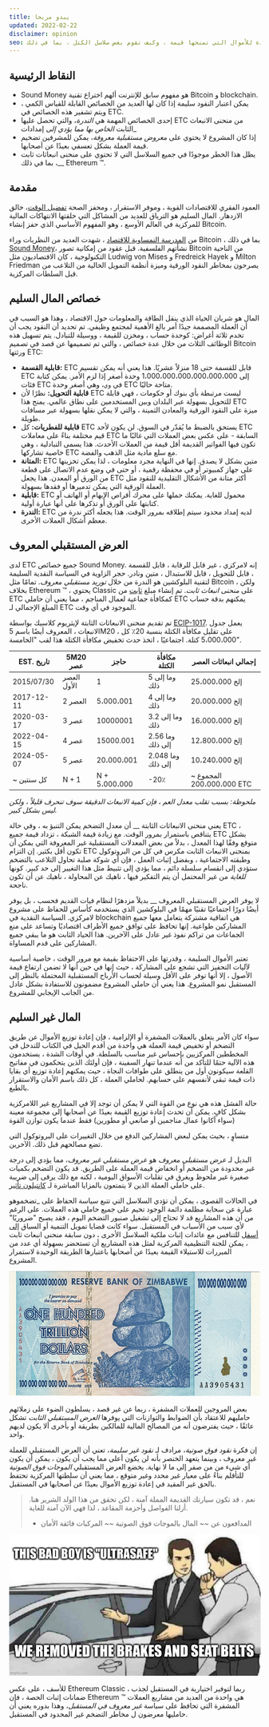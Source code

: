 ```yaml
---
title: يبدو مربحا
updated: 2022-02-22
disclaimer: opinion
seo: نظرة عامة على الميزات المفيدة للأموال التي تمنحها قيمة ، وكيف تقوم بعض سلاسل الكتل ، بما في ذلك Ethereum Classic و Bitcoin ، بتطبيق هذه الميزات عن قصد في سياستها النقدية لضمان اللامركزية وطول العمر.
---
```


## النقاط الرئيسية

- Sound Money هو مفهوم سابق للإنترنت ألهم اختراع تقنية Bitcoin و blockchain.
- يمكن اعتبار النقود سليمة إذا كان لها العديد من الخصائص القابلة للقياس الكمي ، ويتم تشفير هذه الخصائص في ETC.
- إحدى الخصائص المهمة هي _الندرة_، والتي تحصل عليها ETC من منحنى الانبعاث الثابت _الخاص بها مما يؤدي إلى_ إمدادات_
- إذا كان المشروع لا يحتوي على _معروض مستقبلية معروفة_، يمكن للمشرفين تضخيم قيمة العملة بشكل تعسفي بعيدًا عن أصحابها.
- يظل هذا الخطر موجودًا في جميع السلاسل التي لا تحتوي على منحنى انبعاثات ثابت __، بما في ذلك Ethereum ™.

## مقدمة

العمود الفقري للاقتصادات القوية ، وموفر الاستقرار ، ومحفز الصحة [تفضيل الوقت](https://www.youtube.com/watch?v=k5XbLm3pEfI)، خالق الازدهار. المال السليم هو الترياق للعديد من المشاكل التي خلقتها الانتهاكات المالية للمركزية في العالم الأوسع ، وهو المفهوم الأساسي الذي حفز إنشاء Bitcoin.

من [المدرسة النمساوية للاقتصاد](https://mises.org/topics/bitcoin) ، شهدت العديد من النظريات وراء Bitcoin ، بما في ذلك [Sound Money](https://mises.org/library/principle-sound-money)، نشأتهم الفلسفية. قبل عقود من إمكانية تصور Bitcoin من الناحية التكنولوجية ، كان الاقتصاديون مثل Ludwig von Mises و Fredreick Hayek و Milton Friedman يصرحون بمخاطر النقود الورقية وميزة أنظمة التمويل الخالية من التلاعب من قبل السلطات المركزية.

## خصائص المال السليم

المال هو شريان الحياة الذي ينقل الطاقة والمعلومات حول الاقتصاد ، وهذا هو السبب في أن العملة المصممة جيدًا أمر بالغ الأهمية لمجتمع وظيفي. تم تحديد أن النقود يجب أن تخدم ثلاثة أغراض: كوحدة حساب ، ومخزن للقيمة ، ووسيلة للتبادل. يتم تسهيل هذه الوظائف الثلاث من خلال عدة خصائص [](https://cryptowhat.com/properties-of-sound-money/)، والتي تم تصميمها عن قصد في تصميم Bitcoin ورثتها ETC:

- **قابلية القسمة:** ETC قابل للقسمة حتى 18 منزلاً عشريًا. هذا يعني أنه يمكن تقسيم ETC إلى 1،000،000،000،000،000،000 وحدة أصغر إذا لزم الأمر. يمكن كتابة فئات ETC في `وي`، وهي أصغر وحدة ETC متاحة حاليًا.
- **قابلية التحويل:** نظرًا لأن ETC ليست مرتبطة بأي بنوك أو حكومات ، فهي قابلة للتحويل بسهولة عبر البلدان وبين المستخدمين على نطاق عالمي. يمنح هذا ETC ميزة على النقود الورقية والمعادن الثمينة ، والتي لا يمكن نقلها بسهولة عبر مسافات طويلة.
- **قابلية للفطريات:** كل ETC يستحق بالضبط ما يُقدّر في السوق. لن يكون لأحد ETC قيم مختلفة بناءً على معاملات ETC السابقة - على عكس بعض العملات التي غالبًا ما تكون فيها الفواتير القديمة أقل قيمة من العملات الأحدث. هذا يسمى التبادلية ، وهي خاصية تشاركها ETC مع سلع مادية مثل الذهب والفضة.
- **المتانة:** ETC متين بشكل لا يصدق. إنها في النهاية مجرد معلومات ، لذا يمكن تخزينها على جهاز كمبيوتر أو في محفظة رقمية ، أو حتى في وضع عدم الاتصال على قطعة من الورق أو المعدن. هذا يجعل ETC أكثر متانة من الأشكال التقليدية للنقود مثل العملة الورقية التي يمكن تدميرها أو فقدها بسهولة.
- **قابلية:** ETC محمول للغاية. يمكنك حملها على محرك أقراص الإبهام أو الهاتف أو كتابتها على الورق أو تذكرها على أنها عبارة أولية.
- **الندرة:** ETC لديه إمداد محدود سيتم إطلاقه بمرور الوقت. هذا يجعله أكثر ندرة من معظم أشكال العملات الأخرى.

## العرض المستقبلي المعروف

لدى ETC جميع خصائص Sound Money. إنه لامركزي ، غير قابل للرقابة ، قابل للقسمة ، قابل للتحويل ، قابل للاستبدال ، متين ونادر. حجر الزاوية في السياسة النقدية السليمة لتقنية البلوكشين هو الندرة من خلال _توريد مستقبلي معروف_. تمامًا مثل Bitcoin ، ولكن بخلاف Ethereum ™ ، يحتوي Classic على _منحنى انبعاث ثابت_. تم إنشاء مبلغ [ثابت](https://etcis.money/) من ETC كمكافأة جماعية لعمال المناجم ، مما يعني أن حاملي ETC يمكنهم بدقة حساب المبلغ الإجمالي لـ ETC الموجود في أي وقت.

تم تقديم منحنى الانبعاثات الثابتة لإيثريوم كلاسيك بواسطة [ECIP-1017](https://ecips.ethereumclassic.org/ECIPs/ecip-1017). يعمل جدول الانبعاث ، المعروف أيضًا باسم 5M20 ، على تقليل مكافأة الكتلة بنسبة 20٪ كل 5،000،000 كتلة. اجتماعيًا ، اتخذ حدث تخفيض مكافأة الكتلة هذا لقب "الخامسة".

| EST. تاريخ | 5M20 عصر    | حاجز          | مكافأة الكتلة     | إجمالي انبعاثات العصر     |
| ---------- | ----------- | ------------- | ----------------- | ------------------------- |
| 2015/07/30 | العصر الأول | 1             | 5 وما إلى ذلك     | 25،000،000 إلخ            |
| 2017-12-11 | العصر 2     | 5،000،001     | 4 وما إلى ذلك     | 20،000،000 إلخ            |
| 2020-03-17 | عصر 3       | 10000001      | 3.2 وما إلى ذلك   | 16،000،000 إلخ            |
| 2022-04-15 | عصر 4       | 15000.001     | 2.56 وما إلى ذلك  | 12،800،000 إلخ            |
| 2024-05-07 | عصر 5       | 20،000،001    | 2.048 وما إلى ذلك | 10،240،000 إلخ            |
| ~ كل سنتين | N + 1       | N + 5،000،000 | -20٪              | المجموع ~ 200،000،000 ETC |

_ملحوظة: بسبب تقلب معدل العم ، فإن كمية الانبعاث الدقيقة سوف تنحرف قليلاً ، ولكن ليس بشكل كبير._

يعني منحنى الانبعاثات الثابتة __ أن معدل التضخم يمكن التنبؤ به ، وفي حالة ETC ، يتناقص باستمرار بمرور الوقت. مع زيادة قيمة الشبكة ، تزداد قيمة جميع ETC بشكل متوقع وفقًا لهذا المعدل ، بدلاً من بعض المعدلات المستقبلية غير المعروفة التي يمكن أن تكون أقل بكثير. إن التزام ETC بمنحنى الانبعاث الثابت مكرس في كل من البروتوكول وطبقته الاجتماعية ، وبفضل إثبات العمل ، فإن أي شوكة صلبة تحاول التلاعب بالتضخم ستؤدي إلى انقسام سلسلة دائم ، مما يؤدي إلى تثبيط مثل هذا التغيير إلى حد كبير. كونها _للغاية_ من غير المحتمل أن يتم التفكير فيها ، ناهيك عن المحاولة ، ناهيك عن أن تكون ناجحة.

لا يوفر العرض المستقبلي المعروف __ بديلاً مزدهرًا لنظام فيات القديم فحسب ، بل يوفر أيضًا دورًا اجتماعيًا تقنيًا مهمًا في البلوكشين الذي يستخدمه كأساس للحفاظ على مشروع لامركزي. السياسة النقدية في blockchain هي اتفاقية مشتركة يتعامل معها جميع المشاركين طواعية. إنها تحافظ على توافق جميع الأطراف اقتصاديًا وتساعد على منع الجماعات من تراكم نفوذ غير عادل على الآخرين. هذا الحياد الثابت هو ما يبقي جميع المشاركين على قدم المساواة.

تعتبر الأموال السليمة ، وقدرتها على الاحتفاظ بقيمة مع مرور الوقت ، خاصية أساسية لآليات التحفيز التي تشجع على المشاركة ، حيث إنها في حين أنها لا تضمن ارتفاع قيمة الأصول ، إلا أنها توفر على الأقل وسيلة لحساب الأرباح المستقبلية المحتملة بالنظر إلى المستقبل نمو المشروع. هذا يعني أن حاملي المشروع مضمونون للاستفادة بشكل عادل من الجانب الإيجابي للمشروع.

## المال غير السليم

سواء كان الأمر يتعلق بالعملات المشفرة أو الإلزامية ، فإن إعادة توزيع الأموال عن طريق التضخم أو تخفيض قيمة العملة هي واحدة من أقدم الحيل في الكتاب للتدخل في المخططين المركزيين بإحساس غير مناسب بالسلطة. في أوقات الشدة ، يستخدمون هذه الآلية حتمًا للتأكد من أنه عندما تنهار السفينة ، فإن أولئك الذين يتحكمون في مفاتيح القلعة سيكونون أول من ينطلق على طوافات النجاة ، حيث يمكنهم إعادة توزيع أي بقايا ذات قيمة تبقى لأنفسهم على حسابهم. لحاملي العملة ، كل ذلك باسم الأمان والاستقرار بالطبع.

حالة الفشل هذه هي نوع من القوة التي لا يمكن أن توجد إلا في المشاريع غير اللامركزية بشكل كافٍ. يمكن أن تحدث إعادة توزيع القيمة بعيدًا عن أصحابها إلى مجموعة معينة (سواء أكانوا عمال مناجمين أو صانعي أو مطورين) فقط عندما يكون توازن القوة

متساوٍ ، بحيث يمكن لبعض المشاركين الدفع من خلال التغييرات على البروتوكول التي تضع مصالحهم قبل ذلك. الآخرين. 

البديل لـ _عرض مستقبلي معروف_ هو _عرض مستقبلي غير معروف_، مما يؤدي إلى درجة غير محدودة من التضخم أو انخفاض قيمة العملة على الطريق. قد يكون التضخم بكميات صغيرة غير ملحوظ ويغرق في تقلبات الأسواق اليومية ، لكنه مع ذلك يرقى إلى ضريبة على حاملي العملة الذين لا يتمتعون بالمزايا المباشرة لـ [كانتيلون تأثير](https://cointelegraph.com/explained/from-cash-to-crypto-the-cantillon-effect-vs-the-nakamoto-effect).

في الحالات القصوى ، يمكن أن تؤدي السلاسل التي تتبع سياسة الحفاظ على _تضخموهو عبارة عن سحابة مظلمة دائمة الوجود تخيم على جميع حاملي هذه العملات. على الرغم من أن هذه المشاريع قد لا تحتاج إلى تشغيل صنبور التضخم اليوم ، فقد يصبح "ضروريًا" لأي سبب من الأسباب في المستقبل. سواء كانت قضايا تمويل التنمية أو السباق [إلى أسفل](/why-classic/proof-of-work#the-apr-arms-race) للتنافس مع عائدات إثبات ملكية السلاسل الأخرى ، دون سابقة منحنى انبعاث ثابت ، يمكن للجنة التنظيمية المركزية لمثل هذه المشاريع أن تستحضر بسهولة أي عدد من المبررات للاستيلاء القيمة بعيدًا عن أصحابها باعتبارها الطريقة الوحيدة لاستمرار المشروع. 

![مذكرة بقيمة مائة تريليون دولار زيمبابوي](./zimbabwedollar.jpg)

بعض المروجين للعملات المشفرة ، ربما عن غير قصد ، يسلطون الضوء على زملائهم حامليهم للاعتقاد بأن الضوابط والتوازنات التي يوفرها _العرض المستقبلي الثابت_ تشكل عائقًا ، حيث يفترضون أنه من المصالح المالية للمالكين بطريقة أو بأخرى ألا يكون لديهم واحد.

إن فكرة _نقود فوق صوتية_، مرادف لـ _نقود غير سليمة_، تعني أن العرض المستقبلي للعملة غير معروف ، وبينما يتعهد الخنصر بأنه لن يكون أعلى مما يجب أن يكون ، يمكن أن يكون أي شيء من من صفر إلى ما لا نهاية. يخضع العرض المستقبلي _الموجات فوق الصوتية_ للتأقلم بناءً على معيار غير محدد وغير متوقع ، مما يعني أن سلطتها المركزية تحتفظ بالحق غير المقيد في إعادة توزيع الأموال بعيدًا عن أصحابها في المستقبل.



> نعم ، قد تكون سيارتك القديمة المملة آمنة ، لكن تحقق من هذا الولد الشرير هنا. أزلنا الفواصل وأحزمة المقاعد ، لذا فهي الآن آمنة للغاية.
> 
> - المدافعون عن ~~ المال بالموجات فوق الصوتية ~~ المركبات فائقة الأمان

![بائع سيارات مستعملة يشرح المركبات فائقة الأمان](./ultrasafe.jpg)

للأسف ، على عكس Ethereum Classic ، ربما لتوفير اختيارية في المستقبل لجذب ضمانات إثبات الحصة ، فإن Ethereum ™ هي واحدة من العديد من مشاريع العملات المشفرة التي تحافظ على سياسة _غير معروف في المستقبل_، وهذا بدوره يعني أن حامليها معرضون ل مخاطر التضخم غير المحدود في المستقبل.

